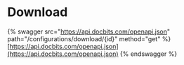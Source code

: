 # Download

{% swagger src="https://api.docbits.com/openapi.json" path="/configurations/download/{id}" method="get" %}
[https://api.docbits.com/openapi.json](https://api.docbits.com/openapi.json)
{% endswagger %}

